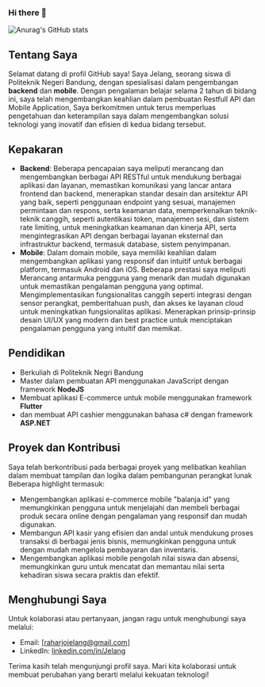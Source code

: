 ### Hi there 👋

![Anurag's GitHub stats](https://github-readme-stats.vercel.app/api?username=JelangA&theme=dark&show_icons=true)

## Tentang Saya

Selamat datang di profil GitHub saya! Saya Jelang, seorang siswa di Politeknik Negeri Bandung, dengan spesialisasi dalam pengembangan **backend** dan **mobile**. Dengan pengalaman belajar selama 2 tahun di bidang ini, saya telah mengembangkan keahlian dalam pembuatan Restfull API dan Mobile Application, Saya berkomitmen untuk terus memperluas pengetahuan dan keterampilan saya dalam mengembangkan solusi teknologi yang inovatif dan efisien di kedua bidang tersebut.

## Kepakaran

- **Backend**: Beberapa pencapaian saya meliputi merancang dan mengembangkan berbagai API RESTful untuk mendukung berbagai aplikasi dan layanan, memastikan komunikasi yang lancar antara frontend dan backend, menerapkan standar desain dan arsitektur API yang baik, seperti penggunaan endpoint yang sesuai, manajemen permintaan dan respons, serta keamanan data, memperkenalkan teknik-teknik canggih, seperti autentikasi token, manajemen sesi, dan sistem rate limiting, untuk meningkatkan keamanan dan kinerja API, serta mengintegrasikan API dengan berbagai layanan eksternal dan infrastruktur backend, termasuk database, sistem penyimpanan.
- **Mobile**: Dalam domain mobile, saya memiliki keahlian dalam mengembangkan aplikasi yang responsif dan intuitif untuk berbagai platform, termasuk Android dan iOS. Beberapa prestasi saya meliputi Merancang antarmuka pengguna yang menarik dan mudah digunakan untuk memastikan pengalaman pengguna yang optimal.
Mengimplementasikan fungsionalitas canggih seperti integrasi dengan sensor perangkat, pemberitahuan push, dan akses ke layanan cloud untuk meningkatkan fungsionalitas aplikasi.
Menerapkan prinsip-prinsip desain UI/UX yang modern dan best practice untuk menciptakan pengalaman pengguna yang intuitif dan memikat.

## Pendidikan

- Berkuliah di Politeknik Negri Bandung
- Master dalam pembuatan API menggunakan JavaScript dengan framework **NodeJS**
- Membuat aplikasi E-commerce untuk mobile menggunakan framework **Flutter**
- dan membuat API cashier menggunakan bahasa c# dengan framework **ASP.NET**

## Proyek dan Kontribusi

Saya telah berkontribusi pada berbagai proyek yang melibatkan keahlian dalam membuat tampilan dan logika dalam pembangunan perangkat lunak Beberapa highlight termasuk:

- Mengembangkan aplikasi e-commerce mobile "balanja.id" yang memungkinkan pengguna untuk menjelajahi dan membeli berbagai produk secara online dengan pengalaman yang responsif dan mudah digunakan.
- Membangun API kasir yang efisien dan andal untuk mendukung proses transaksi di berbagai jenis bisnis, memungkinkan pengguna untuk dengan mudah mengelola pembayaran dan inventaris.
- Mengembangkan aplikasi mobile pengolah nilai siswa dan absensi, memungkinkan guru untuk mencatat dan memantau nilai serta kehadiran siswa secara praktis dan efektif.


## Menghubungi Saya

Untuk kolaborasi atau pertanyaan, jangan ragu untuk menghubungi saya melalui:

- Email: [raharjojelang@gmail.com]
- LinkedIn: [linkedin.com/in/Jelang](https://www.linkedin.com/in/jelang-anugrah-785303258/)

Terima kasih telah mengunjungi profil saya. Mari kita kolaborasi untuk membuat perubahan yang berarti melalui kekuatan teknologi!
